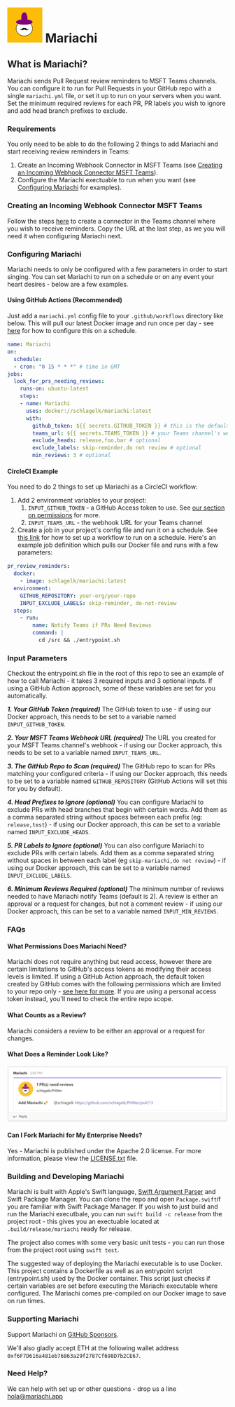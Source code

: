 # <img src="mariachi.png" alt="mariachi image" width="80" /> Mariachi


## What is Mariachi?
Mariachi sends Pull Request review reminders to MSFT Teams channels.  You can configure it to run for Pull Requests in your GitHub repo with a single `mariachi.yml` file, or set it up to run on your servers when you want.  Set the minimum required reviews for each PR, PR labels you wish to ignore and add head branch prefixes to exclude.

### Requirements
You only need to be able to do the following 2 things to add Mariachi and start receiving review reminders in Teams:
1. Create an Incoming Webhook Connector in MSFT Teams (see [Creating an Incoming Webhook Connector MSFT Teams](https://github.com/schlagelk/Mariachi#creating-an-incoming-webhook-connector-msft-teams)).
2. Configure the Mariachi exectuable to run when you want (see [Configuring Mariachi](https://github.com/schlagelk/Mariachi#configuring-mariachi) for examples).

### Creating an Incoming Webhook Connector MSFT Teams
Follow the steps [here](https://docs.microsoft.com/en-us/microsoftteams/platform/webhooks-and-connectors/how-to/add-incoming-webhook#add-an-incoming-webhook-to-a-teams-channel) to create a connector in the Teams channel where you wish to receive reminders.  Copy the URL at the last step, as we you will need it when configuring Mariachi next.

### Configuring Mariachi ###
Mariachi needs to only be configured with a few parameters in order to start singing.  You can set Mariachi to run on a schedule or on any event your heart desires - below are a few examples.

#### Using GitHub Actions (Recommended) ####
Just add a `mariachi.yml` config file to your `.github/workflows` directory like below.  This will pull our latest Docker image and run once per day - see [here](https://docs.github.com/en/actions/reference/events-that-trigger-workflows#scheduled-events) for how to configure this on a schedule.

```yml
name: Mariachi
on:
  schedule:
  - cron: "0 15 * * *" # time in GMT
jobs:
  look_for_prs_needing_reviews:
    runs-on: ubuntu-latest
    steps:
    - name: Mariachi
      uses: docker://schlagelk/mariachi:latest
      with:
        github_token: ${{ secrets.GITHUB_TOKEN }} # this is the default token set and created by GitHub. you can also use a personal access token with repo scope enabled, but this one is already available
        teams_url: ${{ secrets.TEAMS_TOKEN }} # your Teams channel's webhook URL. here we assume it's in your repo's secrets store
        exclude_heads: release,foo,bar # optional
        exclude_labels: skip-reminder,do not review # optional
        min_reviews: 3 # optional
```

#### CircleCI Example ####
You need to do 2 things to set up Mariachi as a CircleCI workflow:
1. Add 2 environment variables to your project:
    1. `INPUT_GITHUB_TOKEN` - a GitHub Access token to use. See [our section on permissions](https://github.com/schlagelk/Mariachi#what-permissions-does-mariachi-need) for more.
    2. `INPUT_TEAMS_URL` - the webhook URL for your Teams channel
2. Create a job in your project's config file and run it on a schedule.  See [this link](https://circleci.com/docs/2.0/workflows/#scheduling-a-workflow) for how to set up a workflow to run on a schedule.  Here's an example job definition which pulls our Docker file and runs with a few parameters:

```yml
pr_review_reminders:
  docker:
    - image: schlagelk/mariachi:latest
  environment:
    GITHUB_REPOSITORY: your-org/your-repo
    INPUT_EXCLUDE_LABELS: skip-reminder, do-not-review
  steps:
    - run:
        name: Notify Teams if PRs Need Reviews
        command: |
          cd /src && ./entrypoint.sh
```


### Input Parameters ###
Checkout the entrypoint.sh file in the root of this repo to see an example of how to call Mariachi - it takes 3 required inputs and 3 optional inputs.  If using a GitHub Action approach, some of these variables are set for you automatically.

***1.  Your GitHub Token (required)***
The GitHub token to use - if using our Docker approach, this needs to be set to a variable named `INPUT_GITHUB_TOKEN`.

***2. Your MSFT Teams Webhook URL (required)***
The URL you created for your MSFT Teams channel's webhook - if using our Docker approach, this needs to be set to a variable named `INPUT_TEAMS_URL`.

***3. The GitHub Repo to Scan (required)***
The GitHub repo to scan for PRs matching your configured criteria - if using our Docker approach, this needs to be set to a variable named `GITHUB_REPOSITORY` (GitHub Actions will set this for you by default).

***4. Head Prefixes to Ignore (optional)***
You can configure Mariachi to exclude PRs with head branches that begin with certain words.  Add them as a comma separated string without spaces between each prefix (eg: `release,test`) - if using our Docker approach, this can be set to a variable named `INPUT_EXCLUDE_HEADS`.

***5. PR Labels to Ignore (optional)***
You can also configure Mariachi to exclude PRs with certain labels. Add them as a comma separated string without spaces in between each label (eg `skip-mariachi,do not review`) - if using our Docker approach, this can be set to a variable named `INPUT_EXCLUDE_LABELS`.

***6. Minimum Reviews Required (optional)***
The minimum number of reviews needed to have Mariachi notify Teams (default is 2).  A review is either an approval or a request for changes, but not a comment review - if using our Docker approach, this can be set to a variable named `INPUT_MIN_REVIEWS`.


### FAQs ###
#### What Permissions Does Mariachi Need? ####
Mariachi does not require anything but read access, however there are certain limitations to GitHub's access tokens as modifying their access levels is limited.  If using a GitHub Action approach, the default token created by GitHub comes with the following permissions which are limited to your repo only - [see here for more](https://docs.github.com/en/actions/configuring-and-managing-workflows/authenticating-with-the-github_token#permissions-for-the-github_token).  If you are using a personal access token instead, you'll need to check the entire repo scope.

#### What Counts as a Review? ####
Mariachi considers a review to be either an approval or a request for changes.

#### What Does a Reminder Look Like? ####
<img src="mariachiinteams.png" alt="drawing"  />

#### Can I Fork Mariachi for My Enterprise Needs? ####
Yes - Mariachi is published under the Apache 2.0 license.  For more information, please view the [LICENSE.txt](https://github.com/schlagelk/Mariachi/blob/master/LICENSE.txt) file.


### Building and Developing Mariachi ###
Mariachi is built with Apple's Swift language, [Swift Argument Parser](https://github.com/apple/swift-argument-parser) and Swift Package Manager.  You can clone the repo and open `Package.swift`if you are familiar with Swift Package Manager.  If you wish to just build and run the Mariachi executbale, you can run `swift build -c release` from the project root - this gives you an exectuable located at `.build/release/mariachi` ready for release.

The project also comes with some very basic unit tests - you can run those from the project root using `swift test`.

The suggested way of deploying the Mariachi executable is to use Docker.  This project contains a Dockerfile as well as an entrypoint script (entrypoint.sh) used by the Docker container.  This script just checks if certain variables are set before executing the Mariachi executable where configured.  The Mariachi comes pre-compiled on our Docker image to save on run times.


### Supporting Mariachi ###

Support Mariachi on [GitHub Sponsors](https://github.com/sponsors/schlagelk).

We'll also gladly accept ETH at the following wallet address `0xf6F7D616a481eb76863a29f2787Cf698D7b2CE67`.

### Need Help? ###
We can help with set up or other questions - drop us a line hola@mariachi.app
